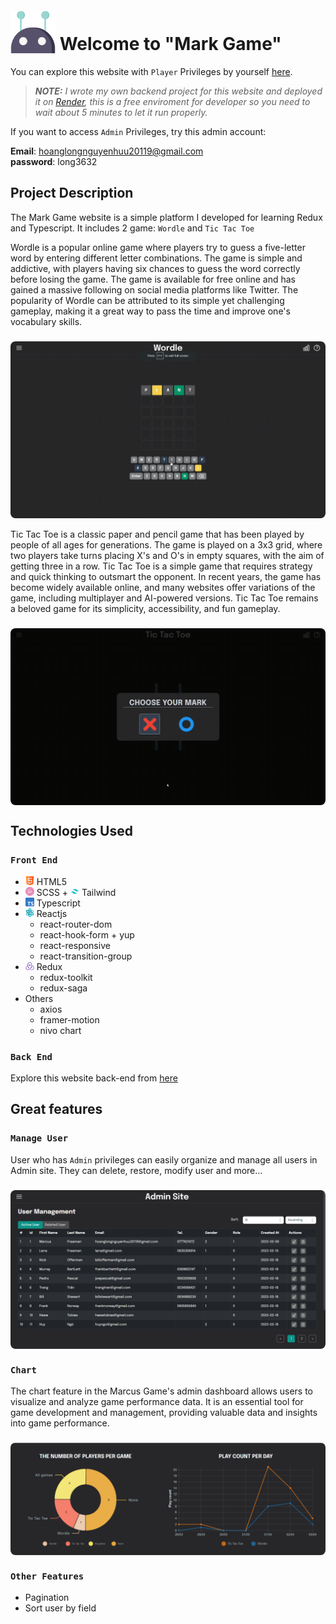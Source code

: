 # <img src="https://github.com/Marcus20119/IMAGES/blob/main/mark_game/logo-game.png?raw=true" alt="logo" style="transform:translateY(5px);display:inline-block;width:72px;"></img> Welcome to "Mark Game"

You can explore this website with `Player` Privileges by yourself [here](https://https://marcus-game-client.vercel.app).

> **_NOTE:_**  _I wrote my own backend project for this website and deployed it on [Render](https://dashboard.render.com/), this is a free enviroment for developer so you need to wait about 5 minutes to let it run properly._

If you want to access `Admin` Privileges, try this admin account:

**Email**: hoanglongnguyenhuu20119@gmail.com
<br />**password**: long3632
 

## Project Description

The Mark Game website is a simple platform I developed for learning Redux and Typescript. It includes 2 game: `Wordle` and `Tic Tac Toe`

Wordle is a popular online game where players try to guess a five-letter word by entering different letter combinations. The game is simple and addictive, with players having six chances to guess the word correctly before losing the game. The game is available for free online and has gained a massive following on social media platforms like Twitter. The popularity of Wordle can be attributed to its simple yet challenging gameplay, making it a great way to pass the time and improve one's vocabulary skills.

### <img src="https://github.com/Marcus20119/IMAGES/blob/main/mark_game/game-wordle2.gif?raw=true" alt="Wordle" style="display:block;border-radius:8px;"></img>

Tic Tac Toe is a classic paper and pencil game that has been played by people of all ages for generations. The game is played on a 3x3 grid, where two players take turns placing X's and O's in empty squares, with the aim of getting three in a row. Tic Tac Toe is a simple game that requires strategy and quick thinking to outsmart the opponent. In recent years, the game has become widely available online, and many websites offer variations of the game, including multiplayer and AI-powered versions. Tic Tac Toe remains a beloved game for its simplicity, accessibility, and fun gameplay.

### <img src="https://github.com/Marcus20119/IMAGES/blob/main/mark_game/game-tictactoe2.gif?raw=true" alt="Tictactoe" style="display:block;border-radius:8px;"></img>

## Technologies Used

### `Front End`

- <img src="https://github.com/Marcus20119/IMAGES/blob/main/icons/html.png?raw=true" alt="HTML5" style="width:14px;"/> HTML5
- <img src="https://github.com/Marcus20119/IMAGES/blob/main/icons/scss.png?raw=true" alt="SCSS" style="width:14px;"/> SCSS + <img src="https://github.com/Marcus20119/IMAGES/blob/main/icons/tailwind.png?raw=true" alt="Tailwind" style="width:14px;"/> Tailwind
- <img src="https://github.com/Marcus20119/IMAGES/blob/main/icons/typescript.png?raw=true" alt="JS" style="width:14px;"/> Typescript
- <img src="https://github.com/Marcus20119/IMAGES/blob/main/icons/react.png?raw=true" alt="React" style="width:14px;"/> Reactjs
  - react-router-dom 
  - react-hook-form + yup
  - react-responsive
  - react-transition-group
- <img src="https://github.com/Marcus20119/IMAGES/blob/main/icons/redux.png?raw=true" alt="React" style="width:14px;"/> Redux
  - redux-toolkit
  - redux-saga
- Others
  - axios
  - framer-motion
  - nivo chart

### `Back End`
Explore this website back-end from [here](https://github.com/Marcus20119/MARCUS_game-server)

## Great features

### `Manage User`

User who has `Admin` privileges can easily organize and manage all users in Admin site. They can delete, restore, modify user and more...

### <img src="https://github.com/Marcus20119/IMAGES/blob/main/mark_game/game-manage2.png?raw=true" alt="Manage" style="display:block;border-radius:8px;"></img>

### `Chart`

The chart feature in the Marcus Game's admin dashboard allows users to visualize and analyze game performance data. It is an essential tool for game development and management, providing valuable data and insights into game performance.

### <img src="https://github.com/Marcus20119/IMAGES/blob/main/mark_game/game-chart.png?raw=true" alt="Manage" style="display:block;border-radius:8px;"></img>

### `Other Features`

- Pagination
- Sort user by field

